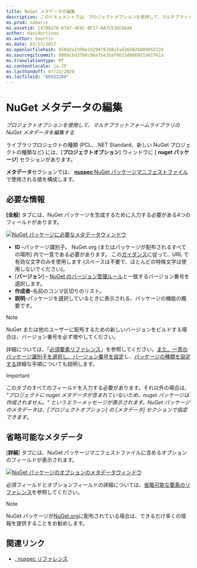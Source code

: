 ```yaml
---
title: NuGet メタデータの編集
description: このドキュメントでは、プロジェクトオプションを使用して、マルチプラットフォームライブラリの NuGet メタデータを編集する方法について説明します。 必須のメタデータと省略可能なメタデータの両方について説明します。
ms.prod: xamarin
ms.assetid: 147BA370-67A7-4E6C-BF17-AA7C536C0A48
author: davidortinau
ms.author: daortin
ms.date: 03/23/2017
ms.openlocfilehash: 858d2a2399e1d294767b8afad36502b809955224
ms.sourcegitcommit: 008bcbd37b6c96a7be2baf0633d066931d41f61a
ms.translationtype: MT
ms.contentlocale: ja-JP
ms.lasthandoff: 07/22/2020
ms.locfileid: "86933280"
---
```

# <a name="editing-nuget-metadata"></a>NuGet メタデータの編集

_プロジェクトオプションを使用して、マルチプラットフォームライブラリの NuGet メタデータを編集する_

ライブラリプロジェクトの種類 (PCL、.NET Standard、新しい NuGet プロジェクトの種類など) には、[**プロジェクトオプション**] ウィンドウに [ **nuget パッケージ**] セクションがあります。

**メタデータ**セクションでは、 [ **nuspec** NuGet パッケージマニフェストファイル](https://docs.microsoft.com/nuget/create-packages/creating-a-package#the-role-and-structure-of-the-nuspec-file)で使用される値を構成します。

## <a name="required-information"></a>必要な情報

**[全般**] タブには、NuGet パッケージを生成するために入力する必要がある4つのフィールドがあります。

[![NuGet パッケージに必要なメタデータウィンドウ](metadata-images/metadata-general-sml.png)](metadata-images/metadata-general.png#lightbox)

- **ID** –パッケージ識別子。 NuGet.org (またはパッケージが配布されるすべての場所) 内で一意である必要があります。 この[ガイダンス](https://docs.microsoft.com/nuget/create-packages/creating-a-package#choosing-a-unique-package-identifier-and-setting-the-version-number)に従って、URL で有効な文字のみを使用します (スペースは不要で、ほとんどの特殊文字は使用しないでください)。
- [**バージョン**] – [NuGet のバージョン管理ルール](https://docs.microsoft.com/nuget/create-packages/dependency-versions)と一致するバージョン番号を選択します。
- **作成者**–名前のコンマ区切りのリスト。
- **説明**–パッケージを選択しているときに表示される、パッケージの機能の概要です。

> [!NOTE]
> NuGet または他のユーザーに配布するための新しいバージョンをビルドする場合は、バージョン番号を必ず増やしてください。

詳細については、「[必須要素リファレンス](https://docs.microsoft.com/nuget/schema/nuspec#required-metadata-elements)」を参照してください。[また、一意のパッケージ識別子を選択し、バージョン番号を設定](https://docs.microsoft.com/nuget/create-packages/creating-a-package#choosing-a-unique-package-identifier-and-setting-the-version-number)し、[パッケージの種類を設定する](https://docs.microsoft.com/nuget/create-packages/creating-a-package#setting-a-package-type)詳細な手順についても説明します。

> [!IMPORTANT]
> このタブのすべてのフィールドを入力する必要があります。それ以外の場合は、 _"プロジェクトに nuget メタデータが含まれていないため、nuget パッケージは作成されません。" というエラーメッセージが表示されます。NuGet パッケージのメタデータは、[プロジェクトオプション] の [メタデータ] セクションで指定できます_。

## <a name="optional-metadata"></a>省略可能なメタデータ

[**詳細**] タブには、NuGet パッケージマニフェストファイルに含めるオプションのフィールドが表示されます。

[![NuGet パッケージのオプションのメタデータウィンドウ](metadata-images/metadata-detail-sml.png)](metadata-images/metadata-detail.png#lightbox)

必須フィールドとオプションフィールドの詳細については、[省略可能な要素のリファレンス](https://docs.microsoft.com/nuget/schema/nuspec#optional-metadata-elements)を参照してください。

> [!NOTE]
> NuGet パッケージが[NuGet.org](https://www.nuget.org)に配布されている場合は、できるだけ多くの情報を提供することをお勧めします。

## <a name="related-links"></a>関連リンク

- [. nuspec リファレンス](https://docs.microsoft.com/nuget/schema/nuspec#general-form-and-schema)
